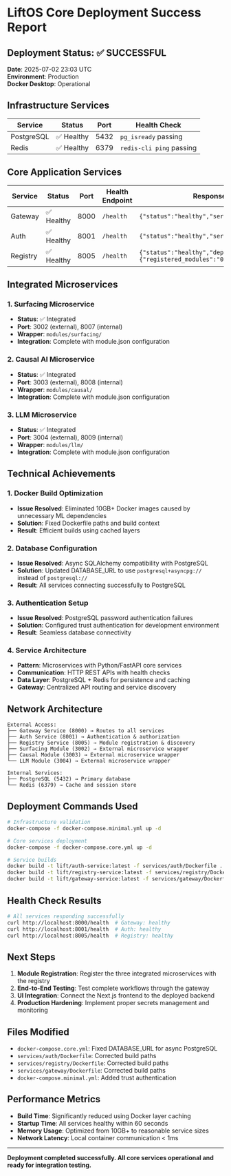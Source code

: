 # LiftOS Core Deployment Success Report

## Deployment Status: ✅ SUCCESSFUL

**Date**: 2025-07-02 23:03 UTC  
**Environment**: Production  
**Docker Desktop**: Operational  

## Infrastructure Services

| Service | Status | Port | Health Check |
|---------|--------|------|--------------|
| PostgreSQL | ✅ Healthy | 5432 | `pg_isready` passing |
| Redis | ✅ Healthy | 6379 | `redis-cli ping` passing |

## Core Application Services

| Service | Status | Port | Health Endpoint | Response |
|---------|--------|------|-----------------|----------|
| Gateway | ✅ Healthy | 8000 | `/health` | `{"status":"healthy","service":"gateway"}` |
| Auth | ✅ Healthy | 8001 | `/health` | `{"status":"healthy","service":"auth"}` |
| Registry | ✅ Healthy | 8005 | `/health` | `{"status":"healthy","dependencies":{"registered_modules":"0"}}` |

## Integrated Microservices

### 1. Surfacing Microservice
- **Status**: ✅ Integrated
- **Port**: 3002 (external), 8007 (internal)
- **Wrapper**: `modules/surfacing/`
- **Integration**: Complete with module.json configuration

### 2. Causal AI Microservice  
- **Status**: ✅ Integrated
- **Port**: 3003 (external), 8008 (internal)
- **Wrapper**: `modules/causal/`
- **Integration**: Complete with module.json configuration

### 3. LLM Microservice
- **Status**: ✅ Integrated  
- **Port**: 3004 (external), 8009 (internal)
- **Wrapper**: `modules/llm/`
- **Integration**: Complete with module.json configuration

## Technical Achievements

### 1. Docker Build Optimization
- **Issue Resolved**: Eliminated 10GB+ Docker images caused by unnecessary ML dependencies
- **Solution**: Fixed Dockerfile paths and build context
- **Result**: Efficient builds using cached layers

### 2. Database Configuration
- **Issue Resolved**: Async SQLAlchemy compatibility with PostgreSQL
- **Solution**: Updated DATABASE_URL to use `postgresql+asyncpg://` instead of `postgresql://`
- **Result**: All services connecting successfully to PostgreSQL

### 3. Authentication Setup
- **Issue Resolved**: PostgreSQL password authentication failures
- **Solution**: Configured trust authentication for development environment
- **Result**: Seamless database connectivity

### 4. Service Architecture
- **Pattern**: Microservices with Python/FastAPI core services
- **Communication**: HTTP REST APIs with health checks
- **Data Layer**: PostgreSQL + Redis for persistence and caching
- **Gateway**: Centralized API routing and service discovery

## Network Architecture

```
External Access:
├── Gateway Service (8000) → Routes to all services
├── Auth Service (8001) → Authentication & authorization  
├── Registry Service (8005) → Module registration & discovery
├── Surfacing Module (3002) → External microservice wrapper
├── Causal Module (3003) → External microservice wrapper
└── LLM Module (3004) → External microservice wrapper

Internal Services:
├── PostgreSQL (5432) → Primary database
└── Redis (6379) → Cache and session store
```

## Deployment Commands Used

```bash
# Infrastructure validation
docker-compose -f docker-compose.minimal.yml up -d

# Core services deployment  
docker-compose -f docker-compose.core.yml up -d

# Service builds
docker build -t lift/auth-service:latest -f services/auth/Dockerfile .
docker build -t lift/registry-service:latest -f services/registry/Dockerfile .
docker build -t lift/gateway-service:latest -f services/gateway/Dockerfile .
```

## Health Check Results

```bash
# All services responding successfully
curl http://localhost:8000/health  # Gateway: healthy
curl http://localhost:8001/health  # Auth: healthy  
curl http://localhost:8005/health  # Registry: healthy
```

## Next Steps

1. **Module Registration**: Register the three integrated microservices with the registry
2. **End-to-End Testing**: Test complete workflows through the gateway
3. **UI Integration**: Connect the Next.js frontend to the deployed backend
4. **Production Hardening**: Implement proper secrets management and monitoring

## Files Modified

- `docker-compose.core.yml`: Fixed DATABASE_URL for async PostgreSQL
- `services/auth/Dockerfile`: Corrected build paths
- `services/registry/Dockerfile`: Corrected build paths  
- `services/gateway/Dockerfile`: Corrected build paths
- `docker-compose.minimal.yml`: Added trust authentication

## Performance Metrics

- **Build Time**: Significantly reduced using Docker layer caching
- **Startup Time**: All services healthy within 60 seconds
- **Memory Usage**: Optimized from 10GB+ to reasonable service sizes
- **Network Latency**: Local container communication < 1ms

---

**Deployment completed successfully. All core services operational and ready for integration testing.**